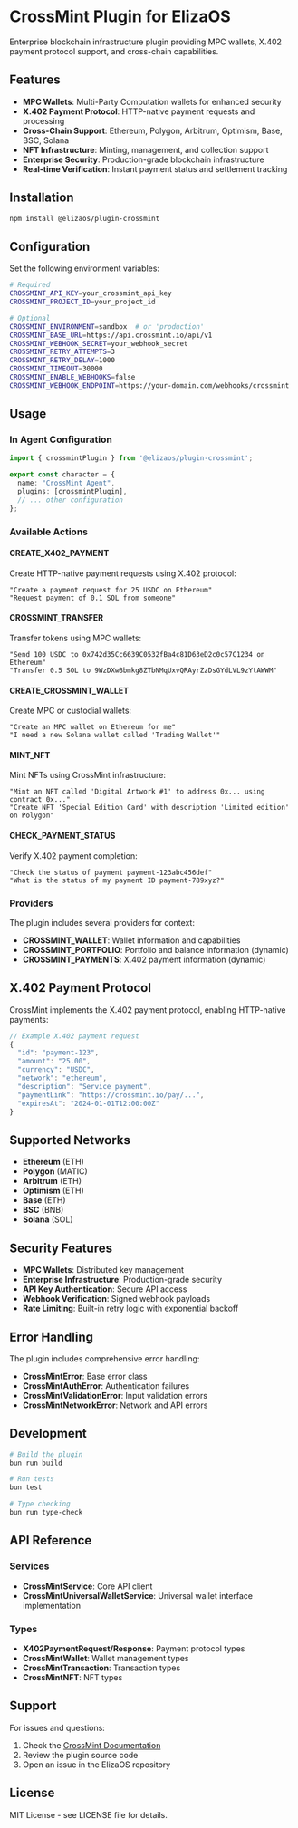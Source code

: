 # CrossMint Plugin for ElizaOS

Enterprise blockchain infrastructure plugin providing MPC wallets, X.402 payment protocol support, and cross-chain capabilities.

## Features

- **MPC Wallets**: Multi-Party Computation wallets for enhanced security
- **X.402 Payment Protocol**: HTTP-native payment requests and processing
- **Cross-Chain Support**: Ethereum, Polygon, Arbitrum, Optimism, Base, BSC, Solana
- **NFT Infrastructure**: Minting, management, and collection support
- **Enterprise Security**: Production-grade blockchain infrastructure
- **Real-time Verification**: Instant payment status and settlement tracking

## Installation

```bash
npm install @elizaos/plugin-crossmint
```

## Configuration

Set the following environment variables:

```bash
# Required
CROSSMINT_API_KEY=your_crossmint_api_key
CROSSMINT_PROJECT_ID=your_project_id

# Optional
CROSSMINT_ENVIRONMENT=sandbox  # or 'production'
CROSSMINT_BASE_URL=https://api.crossmint.io/api/v1
CROSSMINT_WEBHOOK_SECRET=your_webhook_secret
CROSSMINT_RETRY_ATTEMPTS=3
CROSSMINT_RETRY_DELAY=1000
CROSSMINT_TIMEOUT=30000
CROSSMINT_ENABLE_WEBHOOKS=false
CROSSMINT_WEBHOOK_ENDPOINT=https://your-domain.com/webhooks/crossmint
```

## Usage

### In Agent Configuration

```typescript
import { crossmintPlugin } from '@elizaos/plugin-crossmint';

export const character = {
  name: "CrossMint Agent",
  plugins: [crossmintPlugin],
  // ... other configuration
};
```

### Available Actions

#### CREATE_X402_PAYMENT
Create HTTP-native payment requests using X.402 protocol:

```
"Create a payment request for 25 USDC on Ethereum"
"Request payment of 0.1 SOL from someone"
```

#### CROSSMINT_TRANSFER
Transfer tokens using MPC wallets:

```
"Send 100 USDC to 0x742d35Cc6639C0532fBa4c81D63eD2c0c57C1234 on Ethereum"
"Transfer 0.5 SOL to 9WzDXwBbmkg8ZTbNMqUxvQRAyrZzDsGYdLVL9zYtAWWM"
```

#### CREATE_CROSSMINT_WALLET
Create MPC or custodial wallets:

```
"Create an MPC wallet on Ethereum for me"
"I need a new Solana wallet called 'Trading Wallet'"
```

#### MINT_NFT
Mint NFTs using CrossMint infrastructure:

```
"Mint an NFT called 'Digital Artwork #1' to address 0x... using contract 0x..."
"Create NFT 'Special Edition Card' with description 'Limited edition' on Polygon"
```

#### CHECK_PAYMENT_STATUS
Verify X.402 payment completion:

```
"Check the status of payment payment-123abc456def"
"What is the status of my payment ID payment-789xyz?"
```

### Providers

The plugin includes several providers for context:

- **CROSSMINT_WALLET**: Wallet information and capabilities
- **CROSSMINT_PORTFOLIO**: Portfolio and balance information (dynamic)
- **CROSSMINT_PAYMENTS**: X.402 payment information (dynamic)

## X.402 Payment Protocol

CrossMint implements the X.402 payment protocol, enabling HTTP-native payments:

```typescript
// Example X.402 payment request
{
  "id": "payment-123",
  "amount": "25.00",
  "currency": "USDC",
  "network": "ethereum",
  "description": "Service payment",
  "paymentLink": "https://crossmint.io/pay/...",
  "expiresAt": "2024-01-01T12:00:00Z"
}
```

## Supported Networks

- **Ethereum** (ETH)
- **Polygon** (MATIC)
- **Arbitrum** (ETH)
- **Optimism** (ETH)
- **Base** (ETH)
- **BSC** (BNB)
- **Solana** (SOL)

## Security Features

- **MPC Wallets**: Distributed key management
- **Enterprise Infrastructure**: Production-grade security
- **API Key Authentication**: Secure API access
- **Webhook Verification**: Signed webhook payloads
- **Rate Limiting**: Built-in retry logic with exponential backoff

## Error Handling

The plugin includes comprehensive error handling:

- **CrossMintError**: Base error class
- **CrossMintAuthError**: Authentication failures
- **CrossMintValidationError**: Input validation errors
- **CrossMintNetworkError**: Network and API errors

## Development

```bash
# Build the plugin
bun run build

# Run tests
bun test

# Type checking
bun run type-check
```

## API Reference

### Services

- **CrossMintService**: Core API client
- **CrossMintUniversalWalletService**: Universal wallet interface implementation

### Types

- **X402PaymentRequest/Response**: Payment protocol types
- **CrossMintWallet**: Wallet management types
- **CrossMintTransaction**: Transaction types
- **CrossMintNFT**: NFT types

## Support

For issues and questions:

1. Check the [CrossMint Documentation](https://docs.crossmint.io)
2. Review the plugin source code
3. Open an issue in the ElizaOS repository

## License

MIT License - see LICENSE file for details.